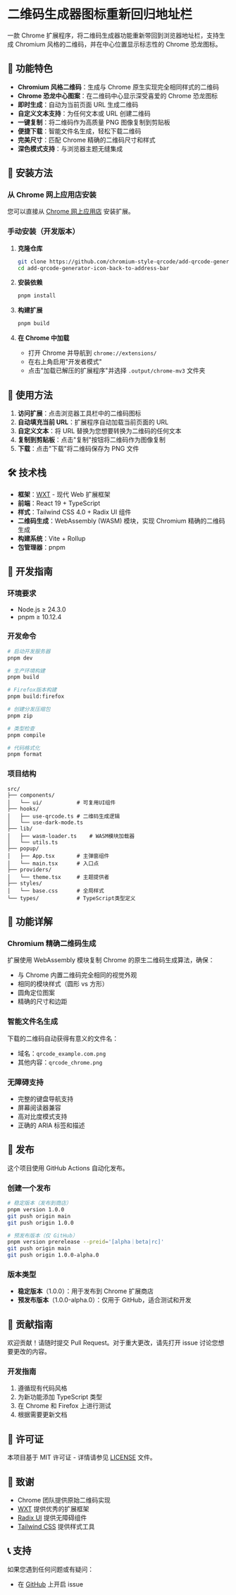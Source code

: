 # 二维码生成器图标重新回归地址栏

一款 Chrome 扩展程序，将二维码生成器功能重新带回到浏览器地址栏，支持生成 Chromium 风格的二维码，并在中心位置显示标志性的 Chrome 恐龙图标。

## 🌟 功能特色

- **Chromium 风格二维码**：生成与 Chrome 原生实现完全相同样式的二维码
- **Chrome 恐龙中心图案**：在二维码中心显示深受喜爱的 Chrome 恐龙图标
- **即时生成**：自动为当前页面 URL 生成二维码
- **自定义文本支持**：为任何文本或 URL 创建二维码
- **一键复制**：将二维码作为高质量 PNG 图像复制到剪贴板
- **便捷下载**：智能文件名生成，轻松下载二维码
- **完美尺寸**：匹配 Chrome 精确的二维码尺寸和样式
- **深色模式支持**：与浏览器主题无缝集成

## 🚀 安装方法

### 从 Chrome 网上应用店安装

您可以直接从 [Chrome 网上应用店](https://chromewebstore.google.com/detail/add-qr-code-generator-ico/kacblhilkacgfnkjfodalohcnllcgmjd) 安装扩展。

### 手动安装（开发版本）

1. **克隆仓库**

   ```bash
   git clone https://github.com/chromium-style-qrcode/add-qrcode-generator-icon-back-to-address-bar.git
   cd add-qrcode-generator-icon-back-to-address-bar
   ```

2. **安装依赖**

   ```bash
   pnpm install
   ```

3. **构建扩展**

   ```bash
   pnpm build
   ```

4. **在 Chrome 中加载**
   - 打开 Chrome 并导航到 `chrome://extensions/`
   - 在右上角启用"开发者模式"
   - 点击"加载已解压的扩展程序"并选择 `.output/chrome-mv3` 文件夹

## 🎯 使用方法

1. **访问扩展**：点击浏览器工具栏中的二维码图标
2. **自动填充当前 URL**：扩展程序自动加载当前页面的 URL
3. **自定义文本**：将 URL 替换为您想要转换为二维码的任何文本
4. **复制到剪贴板**：点击"复制"按钮将二维码作为图像复制
5. **下载**：点击"下载"将二维码保存为 PNG 文件

## 🛠️ 技术栈

- **框架**：[WXT](https://wxt.dev/) - 现代 Web 扩展框架
- **前端**：React 19 + TypeScript
- **样式**：Tailwind CSS 4.0 + Radix UI 组件
- **二维码生成**：WebAssembly (WASM) 模块，实现 Chromium 精确的二维码生成
- **构建系统**：Vite + Rollup
- **包管理器**：pnpm

## 🔧 开发指南

### 环境要求

- Node.js ≥ 24.3.0
- pnpm ≥ 10.12.4

### 开发命令

```bash
# 启动开发服务器
pnpm dev

# 生产环境构建
pnpm build

# Firefox版本构建
pnpm build:firefox

# 创建分发压缩包
pnpm zip

# 类型检查
pnpm compile

# 代码格式化
pnpm format
```

### 项目结构

```tree
src/
├── components/
│   └── ui/           # 可复用UI组件
├── hooks/
│   ├── use-qrcode.ts # 二维码生成逻辑
│   └── use-dark-mode.ts
├── lib/
│   ├── wasm-loader.ts    # WASM模块加载器
│   └── utils.ts
├── popup/
│   ├── App.tsx       # 主弹窗组件
│   └── main.tsx      # 入口点
├── providers/
│   └── theme.tsx     # 主题提供者
├── styles/
│   └── base.css      # 全局样式
└── types/            # TypeScript类型定义
```

## 🎨 功能详解

### Chromium 精确二维码生成

扩展使用 WebAssembly 模块复制 Chrome 的原生二维码生成算法，确保：

- 与 Chrome 内置二维码完全相同的视觉外观
- 相同的模块样式（圆形 vs 方形）
- 圆角定位图案
- 精确的尺寸和边距

### 智能文件名生成

下载的二维码自动获得有意义的文件名：

- 域名：`qrcode_example.com.png`
- 其他内容：`qrcode_chrome.png`

### 无障碍支持

- 完整的键盘导航支持
- 屏幕阅读器兼容
- 高对比度模式支持
- 正确的 ARIA 标签和描述

## 🚀 发布

这个项目使用 GitHub Actions 自动化发布。

### 创建一个发布

```bash
# 稳定版本（发布到商店）
pnpm version 1.0.0
git push origin main
git push origin 1.0.0

# 预发布版本（仅 GitHub）
pnpm version prerelease --preid='[alpha｜beta|rc]'
git push origin main
git push origin 1.0.0-alpha.0
```

### 版本类型

- **稳定版本**（1.0.0）：用于发布到 Chrome 扩展商店
- **预发布版本**（1.0.0-alpha.0）：仅用于 GitHub，适合测试和开发

## 🤝 贡献指南

欢迎贡献！请随时提交 Pull Request。对于重大更改，请先打开 issue 讨论您想要更改的内容。

### 开发指南

1. 遵循现有代码风格
2. 为新功能添加 TypeScript 类型
3. 在 Chrome 和 Firefox 上进行测试
4. 根据需要更新文档

## 📄 许可证

本项目基于 MIT 许可证 - 详情请参见 [LICENSE](LICENSE) 文件。

## 🙏 致谢

- Chrome 团队提供原始二维码实现
- [WXT](https://wxt.dev/) 提供优秀的扩展框架
- [Radix UI](https://www.radix-ui.com/) 提供无障碍组件
- [Tailwind CSS](https://tailwindcss.com/) 提供样式工具

## 📞 支持

如果您遇到任何问题或有疑问：

- 在 [GitHub](https://github.com/chromium-style-qrcode/add-qrcode-generator-icon-back-to-address-bar/issues) 上开启 issue
